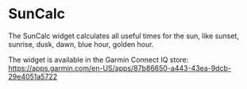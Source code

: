 # SunCalc
The SunCalc widget calculates all useful times for the sun, like sunset, sunrise, dusk, dawn, blue hour, golden hour.

The widget is available in the Garmin Connect IQ store:
https://apps.garmin.com/en-US/apps/87b86650-a443-43ea-9dcb-29e4051a5722

